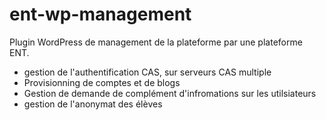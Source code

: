 # ent-wp-management
Plugin WordPress de management de la plateforme par une plateforme ENT.

- gestion de l'authentification CAS, sur serveurs CAS multiple
- Provisionning de comptes et de blogs
- Gestion de demande de complément d'infromations sur les utilsiateurs
- gestion de l'anonymat des élèves
